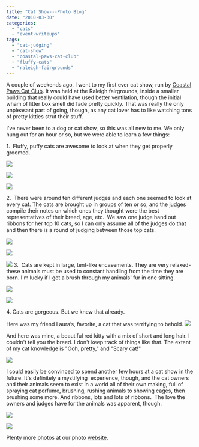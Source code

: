 ```yaml
---
title: "Cat Show---Photo Blog"
date: "2010-03-30"
categories: 
  - "cats"
  - "event-writeups"
tags: 
  - "cat-judging"
  - "cat-show"
  - "coastal-paws-cat-club"
  - "fluffy-cats"
  - "raleigh-fairgrounds"
---
```


A couple of weekends ago, I went to my first ever cat show, run by [Coastal Paws Cat Club](http://www.coastalpaws.com/). It was held at the Raleigh fairgrounds, inside a smaller building that really could have used better ventilation, though the initial wham of litter box smell did fade pretty quickly. That was really the only unpleasant part of going, though, as any cat lover has to like watching tons of pretty kitties strut their stuff.

I've never been to a dog or cat show, so this was all new to me. We only hung out for an hour or so, but we were able to learn a few things:

1.  Fluffy, puffy cats are awesome to look at when they get properly groomed.

![](images/catshow02.JPG)

![](images/catshow13.JPG)

![](images/catshow75.JPG)

2.  There were around ten different judges and each one seemed to look at every cat. The cats are brought up in groups of ten or so, and the judges compile their notes on which ones they thought were the best representatives of their breed, age, etc.  We saw one judge hand out ribbons for her top 10 cats, so I can only assume all of the judges do that and then there is a round of judging between those top cats.

![](images/catshow00.JPG)

![](images/catshow04.JPG)

![](images/catshow92.JPG) <!--more--> 3.  Cats are kept in large, tent-like encasements. They are very relaxed-these animals must be used to constant handling from the time they are born. I'm lucky if I get a brush through my animals' fur in one sitting.

![](images/catshow94.JPG)

![](images/catshow88.JPG)

4\. Cats are gorgeous. But we knew that already.

Here was my friend Laura’s, favorite, a cat that was terrifying to behold. ![](images/catshow64.JPG)

And here was mine, a beautiful red kitty with a mix of short and long hair. I couldn't tell you the breed. I don't keep track of things like that. The extent of my cat knowledge is "Ooh, pretty," and "Scary cat!"

![](images/catshow71.JPG)

I could easily be convinced to spend another few hours at a cat show in the future. It's definitely a mystifying  experience, though, and the cat owners and their animals seem to exist in a world all of their own making, full of spraying cat perfume, brushing, rushing animals to showing cages, then brushing some more. And ribbons, lots and lots of ribbons.  The love the owners and judges have for the animals was apparent, though.

![](images/catshow06.JPG)

![](images/catshow83.JPG)

Plenty more photos at our photo [website](http://www.blastanova.com/photoalbum/index.html?path=Events/Cat%20Show#).

